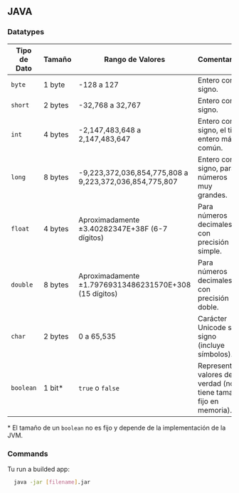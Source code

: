 ## JAVA

### Datatypes

| Tipo de Dato | Tamaño  | Rango de Valores                                      | Comentarios                                      |
|--------------|---------|------------------------------------------------------|--------------------------------------------------|
| `byte`       | 1 byte  | -128 a 127                                           | Entero con signo.                                |
| `short`      | 2 bytes | -32,768 a 32,767                                     | Entero con signo.                                |
| `int`        | 4 bytes | -2,147,483,648 a 2,147,483,647                       | Entero con signo, el tipo entero más común.      |
| `long`       | 8 bytes | -9,223,372,036,854,775,808 a 9,223,372,036,854,775,807| Entero con signo, para números muy grandes.      |
| `float`      | 4 bytes | Aproximadamente ±3.40282347E+38F (6-7 dígitos)       | Para números decimales con precisión simple.     |
| `double`     | 8 bytes | Aproximadamente ±1.79769313486231570E+308 (15 dígitos)| Para números decimales con precisión doble.      |
| `char`       | 2 bytes | 0 a 65,535                                           | Carácter Unicode sin signo (incluye símbolos).   |
| `boolean`    | 1 bit*  | `true` o `false`                                     | Representa valores de verdad (no tiene tamaño fijo en memoria). |

\* El tamaño de un `boolean` no es fijo y depende de la implementación de la JVM.

### Commands

Tu run a builded app:

```bash
  java -jar [filename].jar
```